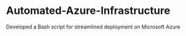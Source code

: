 # Automated-Azure-Infrastructure
Developed a Bash script for streamlined deployment on Microsoft Azure
